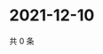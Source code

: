 # 2021-12-10

共 0 条

<!-- BEGIN WEIBO -->
<!-- 最后更新时间 Fri Dec 10 2021 04:15:34 GMT+0800 (China Standard Time) -->

<!-- END WEIBO -->
